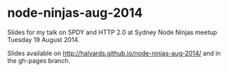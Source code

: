 node-ninjas-aug-2014
====================

Slides for my talk on SPDY and HTTP 2.0 at Sydney Node Ninjas meetup Tuesday 19 August 2014.

Slides available on http://halvards.github.io/node-ninjas-aug-2014/ and
in the gh-pages branch.

